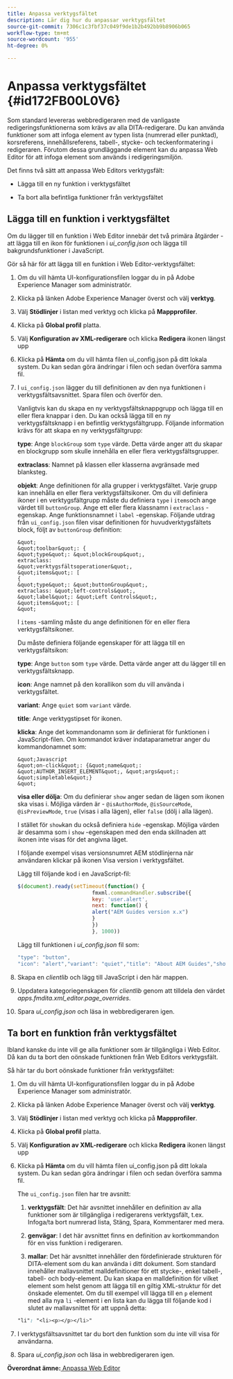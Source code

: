 ```yaml
---
title: Anpassa verktygsfältet
description: Lär dig hur du anpassar verktygsfältet
source-git-commit: 7306c1c3fbf37c049f9de1b2b492bb9b8906b065
workflow-type: tm+mt
source-wordcount: '955'
ht-degree: 0%

---
```



# Anpassa verktygsfältet {#id172FB00L0V6}

Som standard levereras webbredigeraren med de vanligaste redigeringsfunktionerna som krävs av alla DITA-redigerare. Du kan använda funktioner som att infoga element av typen lista \(numrerad eller punktad\), korsreferens, innehållsreferens, tabell-, stycke- och teckenformatering i redigeraren. Förutom dessa grundläggande element kan du anpassa Web Editor för att infoga element som används i redigeringsmiljön.

Det finns två sätt att anpassa Web Editors verktygsfält:

- Lägga till en ny funktion i verktygsfältet

- Ta bort alla befintliga funktioner från verktygsfältet


## Lägga till en funktion i verktygsfältet

Om du lägger till en funktion i Web Editor innebär det två primära åtgärder - att lägga till en ikon för funktionen i *ui\_config.json* och lägga till bakgrundsfunktioner i JavaScript.

Gör så här för att lägga till en funktion i Web Editor-verktygsfältet:

1. Om du vill hämta UI-konfigurationsfilen loggar du in på Adobe Experience Manager som administratör.

1. Klicka på länken Adobe Experience Manager överst och välj **verktyg**.
1. Välj **Stödlinjer** i listan med verktyg och klicka på **Mappprofiler**.
1. Klicka på **Global profil** platta.
1. Välj **Konfiguration av XML-redigerare** och klicka **Redigera** ikonen längst upp
1. Klicka på **Hämta** om du vill hämta filen ui\_config.json på ditt lokala system. Du kan sedan göra ändringar i filen och sedan överföra samma fil.
1. I `ui_config.json` lägger du till definitionen av den nya funktionen i verktygsfältsavsnittet. Spara filen och överför den.

   Vanligtvis kan du skapa en ny verktygsfältsknappgrupp och lägga till en eller flera knappar i den. Du kan också lägga till en ny verktygsfältsknapp i en befintlig verktygsfältgrupp. Följande information krävs för att skapa en ny verktygsfältgrupp:

   **type**: Ange `blockGroup` som `type` värde. Detta värde anger att du skapar en blockgrupp som skulle innehålla en eller flera verktygsfältsgrupper.

   **extraclass**: Namnet på klassen eller klasserna avgränsade med blanksteg.

   **objekt**: Ange definitionen för alla grupper i verktygsfältet. Varje grupp kan innehålla en eller flera verktygsfältsikoner. Om du vill definiera ikoner i en verktygsfältgrupp måste du definiera `type` i `items`och ange värdet till `buttonGroup`. Ange ett eller flera klassnamn i `extraclass` -egenskap. Ange funktionsnamnet i `label` -egenskap. Följande utdrag från `ui_config.json` filen visar definitionen för huvudverktygsfältets block, följt av `buttonGroup` definition:

       &quot;
       &quot;toolbar&quot;: {
       &quot;type&quot;: &quot;blockGroup&quot;,
       extraclass:
       &quot;verktygsfältsoperationer&quot;,
       &quot;items&quot;: [
       {
       &quot;type&quot;: &quot;buttonGroup&quot;,
       extraclass: &quot;left-controls&quot;,
       &quot;label&quot;: &quot;Left Controls&quot;,
       &quot;items&quot;: [
       &quot;
   
   I `items` -samling måste du ange definitionen för en eller flera verktygsfältsikoner.

   Du måste definiera följande egenskaper för att lägga till en verktygsfältsikon:

   **type**: Ange `button` som `type` värde. Detta värde anger att du lägger till en verktygsfältsknapp.

   **icon**: Ange namnet på den korallikon som du vill använda i verktygsfältet.

   **variant**: Ange `quiet` som `variant` värde.

   **title**: Ange verktygstipset för ikonen.

   **klicka**: Ange det kommandonamn som är definierat för funktionen i JavaScript-filen. Om kommandot kräver indataparametrar anger du kommandonamnet som:

       &quot;Javascript
       &quot;on-click&quot;: {&quot;name&quot;: &quot;AUTHOR_INSERT_ELEMENT&quot;, &quot;args&quot;: &quot;simpletable&quot;}
       &quot;
   
   **visa eller dölja**: Om du definierar `show` anger sedan de lägen som ikonen ska visas i. Möjliga värden är - `@isAuthorMode`, `@isSourceMode`, `@isPreviewMode`, `true` \(visas i alla lägen\), eller `false` \(dölj i alla lägen\).

   I stället för `show`kan du också definiera `hide` -egenskap. Möjliga värden är desamma som i `show` -egenskapen med den enda skillnaden att ikonen inte visas för det angivna läget.

   I följande exempel visas versionsnumret AEM stödlinjerna när användaren klickar på ikonen Visa version i verktygsfältet.

   Lägg till följande kod i en JavaScript-fil:

   ```Javascript
   $(document).ready(setTimeout(function() {
                           fmxml.commandHandler.subscribe({
                           key: 'user.alert',
                           next: function() {
                           alert("AEM Guides version x.x")
                           }
                           })
                           }, 1000))
   ```

   Lägg till funktionen i *ui\_config.json* fil som:

   ```Javascript
   "type": "button",
   "icon": "alert","variant": "quiet","title": "About AEM Guides","show": "true","on-click": "user.alert"
   ```

1. Skapa en *clientlib* och lägg till JavaScript i den här mappen.

1. Uppdatera kategoriegenskapen för *clientlib* genom att tilldela den värdet *apps.fmdita.xml\_editor.page\_overrides*.

1. Spara *ui\_config.json* och läsa in webbredigeraren igen.


## Ta bort en funktion från verktygsfältet

Ibland kanske du inte vill ge alla funktioner som är tillgängliga i Web Editor. Då kan du ta bort den oönskade funktionen från Web Editors verktygsfält.

Så här tar du bort oönskade funktioner från verktygsfältet:

1. Om du vill hämta UI-konfigurationsfilen loggar du in på Adobe Experience Manager som administratör.

1. Klicka på länken Adobe Experience Manager överst och välj **verktyg**.
1. Välj **Stödlinjer** i listan med verktyg och klicka på **Mappprofiler**.
1. Klicka på **Global profil** platta.
1. Välj **Konfiguration av XML-redigerare** och klicka **Redigera** ikonen längst upp
1. Klicka på **Hämta** om du vill hämta filen ui\_config.json på ditt lokala system. Du kan sedan göra ändringar i filen och sedan överföra samma fil.

   The `ui_config.json` filen har tre avsnitt:

   1. **verktygsfält**: Det här avsnittet innehåller en definition av alla funktioner som är tillgängliga i redigerarens verktygsfält, t.ex. Infoga/ta bort numrerad lista, Stäng, Spara, Kommentarer med mera.

   1. **genvägar**: I det här avsnittet finns en definition av kortkommandon för en viss funktion i redigeraren.

   1. **mallar**: Det här avsnittet innehåller den fördefinierade strukturen för DITA-element som du kan använda i ditt dokument. Som standard innehåller mallavsnittet malldefinitioner för ett stycke-, enkel tabell-, tabell- och body-element. Du kan skapa en malldefinition för vilket element som helst genom att lägga till en giltig XML-struktur för det önskade elementet. Om du till exempel vill lägga till en `p` element med alla nya `li` -element i en lista kan du lägga till följande kod i slutet av mallavsnittet för att uppnå detta:

   ```css
   "li": "<li><p></p></li>"
   ```

1. I verktygsfältsavsnittet tar du bort den funktion som du inte vill visa för användarna.

1. Spara *ui\_config.json* och läsa in webbredigeraren igen.


**Överordnat ämne:**[ Anpassa Web Editor](conf-web-editor.md)


